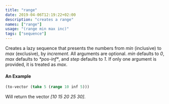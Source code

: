 ```yaml
---
title: "range"
date: 2019-04-06T12:19:22+02:00
description: "creates a range"
names: ["range"]
usage: "(range min max inc)"
tags: ["sequence"]
---
```

Creates a lazy sequence that presents the numbers from *min* (inclusive) to *max* (exclusive), by *increment*. All arguments are optional. *min* defaults to _0_, *max* defaults to _\*pos-inf\*_, and *step* defaults to _1_. If only one argument is provided, it is treated as *max*.

#### An Example

```clojure
(to-vector (take 5 (range 10 inf 5)))
```

Will return the vector _[10 15 20 25 30]_.
